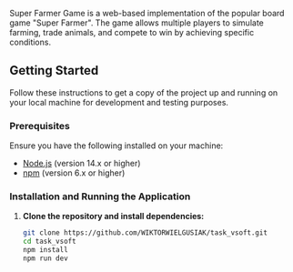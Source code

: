 Super Farmer Game is a web-based implementation of the popular board game "Super Farmer". The game allows multiple players to simulate farming, trade animals, and compete to win by achieving specific conditions.

## Getting Started

Follow these instructions to get a copy of the project up and running on your local machine for development and testing purposes.

### Prerequisites

Ensure you have the following installed on your machine:

- [Node.js](https://nodejs.org/) (version 14.x or higher)
- [npm](https://www.npmjs.com/) (version 6.x or higher)

### Installation and Running the Application

1. **Clone the repository and install dependencies:**

   ```sh
   git clone https://github.com/WIKTORWIELGUSIAK/task_vsoft.git
   cd task_vsoft
   npm install
   npm run dev
   ```

